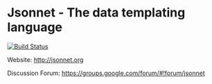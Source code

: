# Jsonnet - The data templating language

[![Build Status](https://travis-ci.org/google/jsonnet.svg?branch=master)](https://travis-ci.org/google/jsonnet)

Website: http://jsonnet.org

Discussion Forum: https://groups.google.com/forum/#!forum/jsonnet
